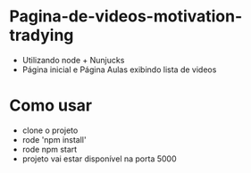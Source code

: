 # Pagina-de-videos-motivation-tradying

- Utilizando node + Nunjucks
- Página inicial e Página Aulas exibindo lista de videos

# Como usar
- clone o projeto
- rode 'npm install'
- rode npm start
- projeto vai estar disponível na porta 5000
